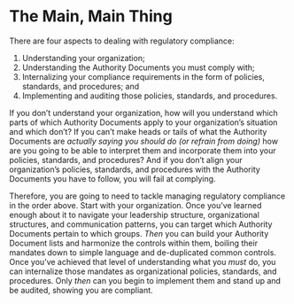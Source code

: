 # The Main, Main Thing

There are four aspects to dealing with regulatory compliance:

1. Understanding your organization;
2. Understanding the Authority Documents you must comply with;
3. Internalizing your compliance requirements in the form of policies, standards, and procedures; and
4. Implementing and auditing those policies, standards, and procedures.

If you don’t understand your organization, how will you understand which parts of which Authority Documents apply to your organization’s situation and which don’t? If you can’t make heads or tails of what the Authority Documents are _actually saying you should do (or refrain from doing)_ how are you going to be able to interpret them and incorporate them into your policies, standards, and procedures? And if you don’t align your organization’s policies, standards, and procedures with the Authority Documents you have to follow, you will fail at complying.

Therefore, you are going to need to tackle managing regulatory compliance in the order above. Start with your organization. Once you’ve learned enough about it to navigate your leadership structure, organizational structures, and communication patterns, you can target which Authority Documents pertain to which groups. _Then_ you can build your Authority Document lists and harmonize the controls within them, boiling their mandates down to simple language and de-duplicated common controls. Once you’ve achieved that level of understanding what you _must_ do, you can internalize those mandates as organizational policies, standards, and procedures. Only _then_ can you begin to implement them and stand up and be audited, showing you are compliant.

